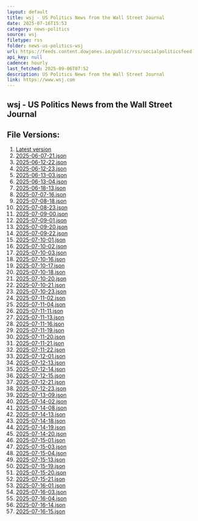 ```yaml
---
layout: default
title: wsj - US Politics News from the Wall Street Journal
date: 2025-07-16T15:53
category: news-politics
source: wsj
filetype: rss
folder: news-us-politics-wsj
url: https://feeds.content.dowjones.io/public/rss/socialpoliticsfeed
api_key: null
cadence: hourly
last_fetched: 2025-09-06T07:52
description: US Politics News from the Wall Street Journal
link: https://www.wsj.com
---
```


## wsj - US Politics News from the Wall Street Journal

<div id="data-chart"></div>
<div id="data-table"></div>
<script>
document.addEventListener('DOMContentLoaded', function(){
  document.getElementById('data-table').textContent = 'This source isn't supported for tables yet.';
});
</script>

## File Versions:
1. [Latest version](./latest.json)
2. [2025-06-07-21.json](./2025-06-07-21.json)
3. [2025-06-12-22.json](./2025-06-12-22.json)
4. [2025-06-12-23.json](./2025-06-12-23.json)
5. [2025-06-13-03.json](./2025-06-13-03.json)
6. [2025-06-13-04.json](./2025-06-13-04.json)
7. [2025-06-18-13.json](./2025-06-18-13.json)
8. [2025-07-07-16.json](./2025-07-07-16.json)
9. [2025-07-08-18.json](./2025-07-08-18.json)
10. [2025-07-08-23.json](./2025-07-08-23.json)
11. [2025-07-09-00.json](./2025-07-09-00.json)
12. [2025-07-09-01.json](./2025-07-09-01.json)
13. [2025-07-09-20.json](./2025-07-09-20.json)
14. [2025-07-09-22.json](./2025-07-09-22.json)
15. [2025-07-10-01.json](./2025-07-10-01.json)
16. [2025-07-10-02.json](./2025-07-10-02.json)
17. [2025-07-10-03.json](./2025-07-10-03.json)
18. [2025-07-10-16.json](./2025-07-10-16.json)
19. [2025-07-10-17.json](./2025-07-10-17.json)
20. [2025-07-10-18.json](./2025-07-10-18.json)
21. [2025-07-10-20.json](./2025-07-10-20.json)
22. [2025-07-10-21.json](./2025-07-10-21.json)
23. [2025-07-10-23.json](./2025-07-10-23.json)
24. [2025-07-11-02.json](./2025-07-11-02.json)
25. [2025-07-11-04.json](./2025-07-11-04.json)
26. [2025-07-11-11.json](./2025-07-11-11.json)
27. [2025-07-11-13.json](./2025-07-11-13.json)
28. [2025-07-11-16.json](./2025-07-11-16.json)
29. [2025-07-11-19.json](./2025-07-11-19.json)
30. [2025-07-11-20.json](./2025-07-11-20.json)
31. [2025-07-11-21.json](./2025-07-11-21.json)
32. [2025-07-11-22.json](./2025-07-11-22.json)
33. [2025-07-12-01.json](./2025-07-12-01.json)
34. [2025-07-12-13.json](./2025-07-12-13.json)
35. [2025-07-12-14.json](./2025-07-12-14.json)
36. [2025-07-12-15.json](./2025-07-12-15.json)
37. [2025-07-12-21.json](./2025-07-12-21.json)
38. [2025-07-12-23.json](./2025-07-12-23.json)
39. [2025-07-13-09.json](./2025-07-13-09.json)
40. [2025-07-14-02.json](./2025-07-14-02.json)
41. [2025-07-14-08.json](./2025-07-14-08.json)
42. [2025-07-14-13.json](./2025-07-14-13.json)
43. [2025-07-14-18.json](./2025-07-14-18.json)
44. [2025-07-14-19.json](./2025-07-14-19.json)
45. [2025-07-14-20.json](./2025-07-14-20.json)
46. [2025-07-15-01.json](./2025-07-15-01.json)
47. [2025-07-15-03.json](./2025-07-15-03.json)
48. [2025-07-15-04.json](./2025-07-15-04.json)
49. [2025-07-15-13.json](./2025-07-15-13.json)
50. [2025-07-15-19.json](./2025-07-15-19.json)
51. [2025-07-15-20.json](./2025-07-15-20.json)
52. [2025-07-15-21.json](./2025-07-15-21.json)
53. [2025-07-16-01.json](./2025-07-16-01.json)
54. [2025-07-16-03.json](./2025-07-16-03.json)
55. [2025-07-16-04.json](./2025-07-16-04.json)
56. [2025-07-16-14.json](./2025-07-16-14.json)
57. [2025-07-16-15.json](./2025-07-16-15.json)
